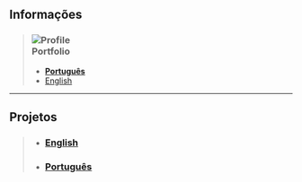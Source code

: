 
## Informações 

> ### ![Profile](https://fcasfs-of.cloud-fs.net/Icon/info.png) <br/> **Portfolio**
> - [**Português**](https://fcasfs-of.cloud-fs.net/info-profile/)
> - [English](https://fcasfs-of.cloud-fs.net/info-profile-en/)


<hr/>

## **Projetos**

> - ### [English](https://fcasfs-of.cloud-fs.net/projects)
> - ### [**Português**](https://fcasfs-of.cloud-fs.net/projects-pt)


<br/><br/>
